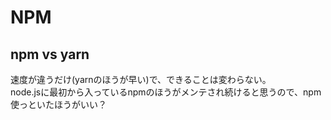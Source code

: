 # NPM

## npm vs yarn

速度が違うだけ(yarnのほうが早い)で、できることは変わらない。  
node.jsに最初から入っているnpmのほうがメンテされ続けると思うので、npm使っといたほうがいい？
